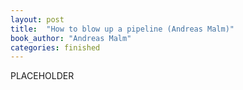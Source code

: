 ```yaml
---
layout: post
title:  "How to blow up a pipeline (Andreas Malm)"
book_author: "Andreas Malm"
categories: finished
---
```


PLACEHOLDER